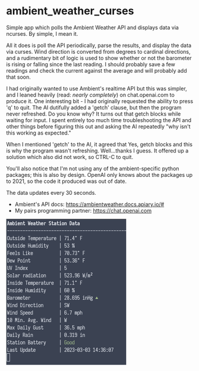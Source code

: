# ambient_weather_curses
Simple app which polls the Ambient Weather API and displays data via ncurses. By simple, I mean it. 

All it does is poll the API periodically, parse the results, and display the data via curses. Wind direction is converted from degrees to cardinal directions, and a rudimentary bit of logic is used to show whether or not the barometer is rising or falling since the last reading. I should probably save a few readings and check the current against the average and will probably add that soon.

I had originally wanted to use Ambient's realtime API but this was simpler, and I leaned heavily (read: _nearly completely_) on chat.openai.com to produce it. One interesting bit - I had originally requested the ability to press 'q' to quit. The AI dutifully added a 'getch' clause, but then the program never refreshed. Do you know why? It turns out that getch blocks while waiting for input. I spent entirely too much time  troubleshooting the API and other things before figuring this out and asking the AI repeatedly "why isn't this working as expected." 

When I mentioned 'getch' to the AI, it agreed that Yes, getch blocks and this is why the program wasn't refreshing. Well...thanks I guess. It offered up a solution which also did not work,  so CTRL-C to quit.

You'll also notice that I'm not using any of the ambient-specific python packages; this is also by design. OpenAI only knows about the packages up to 2021, so the code it produced was out of date. 

The data updates every 30 seconds.

* Ambient's API docs: https://ambientweather.docs.apiary.io/#
* My pairs programming partner: https://chat.openai.com

![screenshot](screenshot.png)

 
